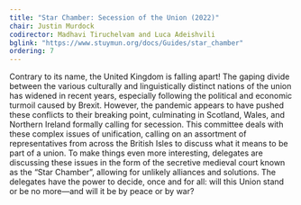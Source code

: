```yaml
---
title: "Star Chamber: Secession of the Union (2022)"
chair: Justin Murdock
codirector: Madhavi Tiruchelvam and Luca Adeishvili
bglink: "https://www.stuymun.org/docs/Guides/star_chamber"
ordering: 7
---
```

Contrary to its name, the United Kingdom is falling apart! The gaping divide between the various culturally and linguistically distinct nations of the union has widened in recent years, especially following the political and economic turmoil caused by Brexit.  However, the pandemic appears to have pushed these conflicts to their breaking point, culminating in Scotland, Wales, and Northern Ireland formally calling for secession. This committee deals with these complex issues of unification, calling on an assortment of representatives from across the British Isles to discuss what it means to be part of a union. To make things even more interesting, delegates are discussing these issues in the form of the secretive medieval court known as the “Star Chamber”, allowing for unlikely alliances and solutions. The delegates have the power to decide, once and for all: will this Union stand or be no more—and will it be by peace or by war?
